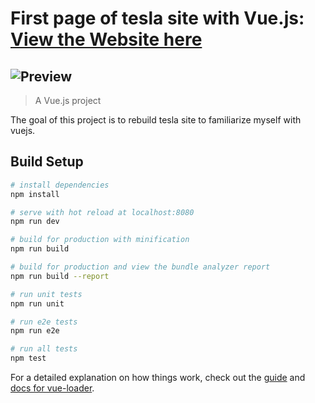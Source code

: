 # First page of tesla site with Vue.js: [View the Website here](https://ednese.github.io/teslavue/)

## ![Preview](@/img/Screenshot_tesla.png)

> A Vue.js project

The goal of this project is to rebuild tesla site to familiarize myself with vuejs.

## Build Setup

``` bash
# install dependencies
npm install

# serve with hot reload at localhost:8080
npm run dev

# build for production with minification
npm run build

# build for production and view the bundle analyzer report
npm run build --report

# run unit tests
npm run unit

# run e2e tests
npm run e2e

# run all tests
npm test
```

For a detailed explanation on how things work, check out the [guide](http://vuejs-templates.github.io/webpack/) and [docs for vue-loader](http://vuejs.github.io/vue-loader).
